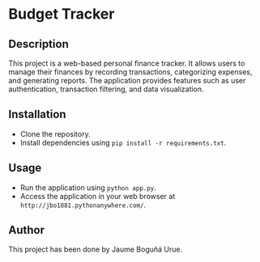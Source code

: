 # Budget Tracker

## Description
This project is a web-based personal finance tracker. It allows users to manage their finances by recording transactions, categorizing expenses, and generating reports. The application provides features such as user authentication, transaction filtering, and data visualization.

## Installation
- Clone the repository.
- Install dependencies using `pip install -r requirements.txt`.

## Usage
- Run the application using `python app.py`.
- Access the application in your web browser at `http://jbo1881.pythonanywhere.com/`.

## Author
This project has been done by Jaume Boguñá Urue.
